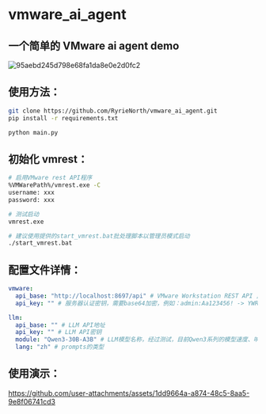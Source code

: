 ﻿# vmware_ai_agent

## 一个简单的 VMware ai agent demo
![95aebd245d798e68fa1da8e0e2d0fc2](https://github.com/user-attachments/assets/3abc7d32-23bf-4c5c-9358-de5d8491ff77)

## 使用方法：

```bash
git clone https://github.com/RyrieNorth/vmware_ai_agent.git
pip install -r requirements.txt

python main.py
```

## 初始化 vmrest：

```bash
# 启用VMware rest API程序
%VMWarePath%/vmrest.exe -C
username: xxx
password: xxx

# 测试启动
vmrest.exe

# 建议使用提供的start_vmrest.bat批处理脚本以管理员模式启动
./start_vmrest.bat
```

## 配置文件详情：

```yaml
vmware:
  api_base: "http://localhost:8697/api" # VMware Workstation REST API 监听地址
  api_key: "" # 服务器认证密钥，需要base64加密，例如：admin:Aa123456! -> YWRtaW46QWExMjM0NTYhCg==

llm:
  api_base: "" # LLM API地址
  api_key: "" # LLM API密钥
  module: "Qwen3-30B-A3B" # LLM模型名称，经过测试，目前Qwen3系列的模型速度、响应均为上等
  lang: "zh" # prompts的类型
```


## 使用演示：
https://github.com/user-attachments/assets/1dd9664a-a874-48c5-8aa5-9e8f06741cd3

